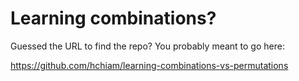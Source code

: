 # Learning combinations?

Guessed the URL to find the repo? You probably meant to go here:

https://github.com/hchiam/learning-combinations-vs-permutations
